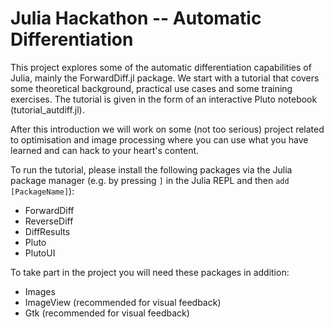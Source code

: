 Julia Hackathon -- Automatic Differentiation
============================================

This project explores some of the automatic differentiation capabilities of Julia, mainly the ForwardDiff.jl package. We start with a tutorial that
covers some theoretical background, practical use cases and some training exercises. The tutorial is given in the form of an interactive
Pluto notebook (tutorial_autdiff.jl).

After this introduction we will work on some (not too serious) project related to optimisation and image processing where you can use what you have learned
and can hack to your heart's content.

To run the tutorial, please install the following packages via the Julia package manager
(e.g. by pressing `]` in the Julia REPL and then `add [PackageName]`):

- ForwardDiff
- ReverseDiff
- DiffResults
- Pluto
- PlutoUI

To take part in the project you will need these packages in addition:

- Images
- ImageView (recommended for visual feedback)
- Gtk (recommended for visual feedback)

